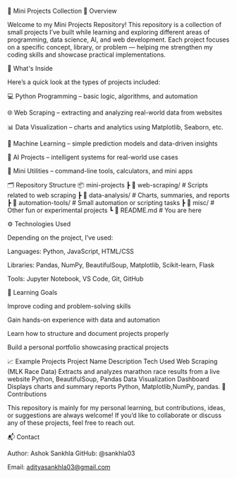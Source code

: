 🧩 Mini Projects Collection
📘 Overview

Welcome to my Mini Projects Repository!
This repository is a collection of small projects I’ve built while learning and exploring different areas of programming, data science, AI, and web development.
Each project focuses on a specific concept, library, or problem — helping me strengthen my coding skills and showcase practical implementations.

🚀 What's Inside

Here’s a quick look at the types of projects included:

💻 Python Programming – basic logic, algorithms, and automation

🌐 Web Scraping – extracting and analyzing real-world data from websites

📊 Data Visualization – charts and analytics using Matplotlib, Seaborn, etc.

🤖 Machine Learning – simple prediction models and data-driven insights

🧠 AI Projects – intelligent systems for real-world use cases

🧾 Mini Utilities – command-line tools, calculators, and mini apps

🗂️ Repository Structure
📦 mini-projects
 ┣ 📁 web-scraping/           # Scripts related to web scraping
 ┣ 📁 data-analysis/          # Charts, summaries, and reports
 ┣ 📁 automation-tools/       # Small automation or scripting tasks
 ┣ 📁 misc/                   # Other fun or experimental projects
 ┗ 📄 README.md               # You are here

⚙️ Technologies Used

Depending on the project, I’ve used:

Languages: Python, JavaScript, HTML/CSS

Libraries: Pandas, NumPy, BeautifulSoup, Matplotlib, Scikit-learn, Flask

Tools: Jupyter Notebook, VS Code, Git, GitHub

🧠 Learning Goals

Improve coding and problem-solving skills

Gain hands-on experience with data and automation

Learn how to structure and document projects properly

Build a personal portfolio showcasing practical projects

📈 Example Projects
Project Name	Description	Tech Used
Web Scraping (MLK Race Data)	Extracts and analyzes marathon race results from a live website	Python, BeautifulSoup, Pandas
Data Visualization Dashboard	Displays charts and summary reports	Python, Matplotlib,NumPy, pandas.
🤝 Contributions

This repository is mainly for my personal learning, but contributions, ideas, or suggestions are always welcome!
If you’d like to collaborate or discuss any of these projects, feel free to reach out.

📬 Contact

Author: Ashok Sankhla
GitHub: @sankhla03

Email: adityasankhla03@gmail.com 
